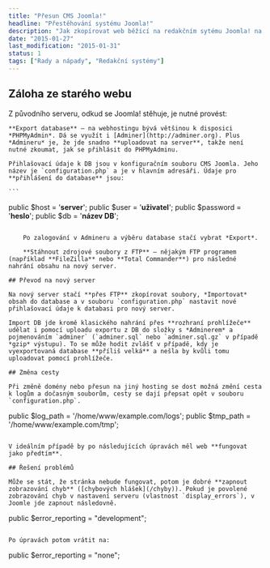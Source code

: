 ```yaml
---
title: "Přesun CMS Joomla!"
headline: "Přestěhování systému Joomla!"
description: "Jak zkopírovat web běžící na redakčním sytému Joomla! na jiný server."
date: "2015-01-27"
last_modification: "2015-01-31"
status: 1
tags: ["Rady a nápady", "Redakční systémy"]
---
```


## Záloha ze starého webu

Z původního serveru, odkud se Joomla! stěhuje, je nutné provést:

    **Export database** – na webhostingu bývá většinou k disposici *PHPMyAdmin*. Dá se využít i [Adminer](http://adminer.org). Plus *Admineru* je, že jde snadno **uploadovat na server**, takže není nutné zkoumat, jak se přihlásit do PHPMyAdminu.

    Přihlašovací údaje k DB jsou v konfiguračním souboru CMS Joomla. Jeho název je `configuration.php` a je v hlavním adresáři. Údaje pro **přihlášení do database** jsou:

    ```
public $host = '**server**';
public $user = '**uživatel**';
public $password = '**heslo**';
public $db = '**název DB**';
```

    Po zalogování v Admineru a výběru database stačí vybrat *Export*.

    **Stáhnout zdrojové soubory z FTP** – nějakým FTP programem (například **FileZilla** nebo **Total Commander**) pro následné nahrání obsahu na nový server.

## Převod na nový server

Na nový server stačí **přes FTP** zkopírovat soubory, *Importovat* obsah do database a v souboru `configuration.php` nastavit nové přihlašovací údaje k databasi pro nový server.

Import DB jde kromě klasického nahrání přes **rozhraní prohlížeče** udělat i pomocí uploadu exportu z DB do složky s *Adminerem* a pojmenováním `adminer` (`adminer.sql` nebo `adminer.sql.gz` v případě *gzip* výstupu). To se může hodit zvlášť v případě, kdy je vyexportovaná database **příliš velká** a nešla by kvůli tomu uploadovat pomocí prohlížeče.

## Změna cesty

Při změně domény nebo přesun na jiný hosting se dost možná změní cesta k logům a dočasným souborům, cesty se dají přepsat opět v souboru `configuration.php`.

```
public $log_path = '/home/www/example.com/logs';
public $tmp_path = '/home/www/example.com/tmp';
```

V ideálním případě by po následujících úpravách měl web **fungovat jako předtím**.

## Řešení problémů

Může se stát, že stránka nebude fungovat, potom je dobré **zapnout zobrazování chyb** ([chybových hlášek](/chyby)). Pokud je povolené zobrazování chyb v nastavení serveru (vlastnost `display_errors`), v Joomle jde zapnout následovně.

```
public $error_reporting = "development";
```

Po úpravách potom vrátit na:

```
public $error_reporting = "none";
```